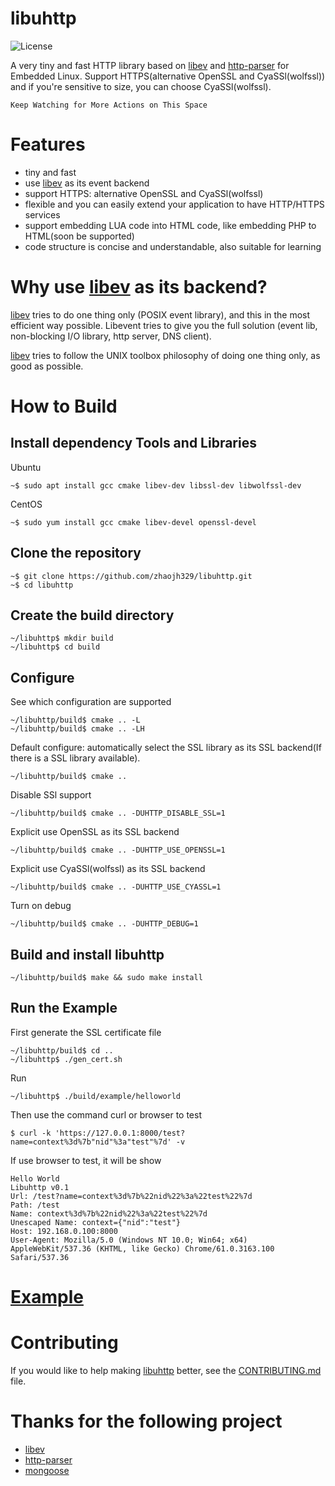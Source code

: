 # libuhttp

![](https://img.shields.io/badge/license-GPLV3-brightgreen.svg?style=plastic "License")

[libev]: http://software.schmorp.de/pkg/libev.html
[http-parser]: https://github.com/nodejs/http-parser

A very tiny and fast HTTP library based on [libev] and [http-parser] for Embedded Linux.
Support HTTPS(alternative OpenSSL and CyaSSl(wolfssl)) and if you're sensitive to size,
you can choose CyaSSl(wolfssl).

`Keep Watching for More Actions on This Space`

# Features
* tiny and fast
* use [libev] as its event backend
* support HTTPS: alternative OpenSSL and CyaSSl(wolfssl)
* flexible and you can easily extend your application to have HTTP/HTTPS services
* support embedding LUA code into HTML code, like embedding PHP to HTML(soon be supported)
* code structure is concise and understandable, also suitable for learning

# Why use [libev] as its backend?
[libev] tries to do one thing only (POSIX event library), and this in the most efficient way possible.
Libevent tries to give you the full solution (event lib, non-blocking I/O library, http server, DNS client).

[libev] tries to follow the UNIX toolbox philosophy of doing one thing only, as good as possible.

# How to Build
## Install dependency Tools and Libraries
Ubuntu

	~$ sudo apt install gcc cmake libev-dev libssl-dev libwolfssl-dev

CentOS

	~$ sudo yum install gcc cmake libev-devel openssl-devel

## Clone the repository

	~$ git clone https://github.com/zhaojh329/libuhttp.git
	~$ cd libuhttp

## Create the build directory

	~/libuhttp$ mkdir build
	~/libuhttp$ cd build

## Configure
See which configuration are supported

	~/libuhttp/build$ cmake .. -L
	~/libuhttp/build$ cmake .. -LH

Default configure: automatically select the SSL library as its SSL backend(If there is a SSL library available).

	~/libuhttp/build$ cmake ..

Disable SSl support

	~/libuhttp/build$ cmake .. -DUHTTP_DISABLE_SSL=1

Explicit use OpenSSL as its SSL backend

	~/libuhttp/build$ cmake .. -DUHTTP_USE_OPENSSL=1

Explicit use CyaSSl(wolfssl) as its SSL backend

	~/libuhttp/build$ cmake .. -DUHTTP_USE_CYASSL=1

Turn on debug

	~/libuhttp/build$ cmake .. -DUHTTP_DEBUG=1
	
## Build and install libuhttp

    ~/libuhttp/build$ make && sudo make install
	
## Run the Example
First generate the SSL certificate file

	~/libuhttp/build$ cd ..
	~/libuhttp$ ./gen_cert.sh
	
Run

	~/libuhttp$ ./build/example/helloworld
	
Then use the command curl or browser to test

	$ curl -k 'https://127.0.0.1:8000/test?name=context%3d%7b"nid"%3a"test"%7d' -v

If use browser to test, it will be show

	Hello World
	Libuhttp v0.1
	Url: /test?name=context%3d%7b%22nid%22%3a%22test%22%7d
	Path: /test
	Name: context%3d%7b%22nid%22%3a%22test%22%7d
	Unescaped Name: context={"nid":"test"}
	Host: 192.168.0.100:8000
	User-Agent: Mozilla/5.0 (Windows NT 10.0; Win64; x64) AppleWebKit/537.36 (KHTML, like Gecko) Chrome/61.0.3163.100 Safari/537.36
	
# [Example](https://github.com/zhaojh329/libuhttp/blob/master/example/helloworld.c)

# Contributing
If you would like to help making [libuhttp](https://github.com/zhaojh329/libuhttp) better,
see the [CONTRIBUTING.md](https://github.com/zhaojh329/libuhttp/blob/master/CONTRIBUTING.md) file.

# Thanks for the following project
* [libev]
* [http-parser]
* [mongoose](https://github.com/cesanta/mongoose)